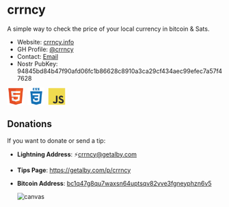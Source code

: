 # crrncy
A simple way to check the price of your local currency in bitcoin & Sats.

- Website: [crrncy.info](https://crrncy.info/ "crrncy.info")
- GH Profile: [@crrncy](https://github.com/crrncy)
- Contact: [Email](mailto:crrncy@proton.me?Subject=Query%20about%20crrncy.info "crrncy@proton.me")
- Nostr PubKey: 94845bd84b47f90afd06fc1b86628c8910a3ca29cf434aec99efec7a57f47628

<div>
  <img src="https://github.com/devicons/devicon/blob/master/icons/html5/html5-original.svg" title="HTML5" alt="HTML" width="40" height="40"/>&nbsp;
  <img src="https://github.com/devicons/devicon/blob/master/icons/css3/css3-plain-wordmark.svg"  title="CSS3" alt="CSS" width="40" height="40"/>&nbsp;
  <img src="https://github.com/devicons/devicon/blob/master/icons/javascript/javascript-original.svg" title="JavaScript" alt="JavaScript" width="40" height="40"/>&nbsp;
</div>

## Donations
If you want to donate or send a tip:

- **Lightning Address**: ⚡crrncy@getalby.com
- **Tips Page**: https://getalby.com/p/crrncy
- **Bitcoin Address**: <a href="bitcoin:bc1q47g8qu7waxsn64uptsqv82vve3fgneyphzn6v5">bc1q47g8qu7waxsn64uptsqv82vve3fgneyphzn6v5</a>

    ![canvas](https://user-images.githubusercontent.com/120245866/208399261-ab4d350b-ce14-4671-80bb-5715d702d39a.png)
